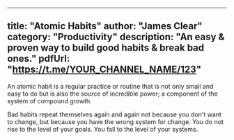 
---

title: "Atomic Habits"
author: "James Clear"
category: "Productivity"
description: "An easy & proven way to build good habits & break bad ones."
pdfUrl: "https://t.me/YOUR_CHANNEL_NAME/123"
---
An atomic habit is a regular practice or routine that is not only small and easy to do but is also the source of incredible power; a component of the system of compound growth.

Bad habits repeat themselves again and again not because you don't want to change, but because you have the wrong system for change. You do not rise to the level of your goals. You fall to the level of your systems.